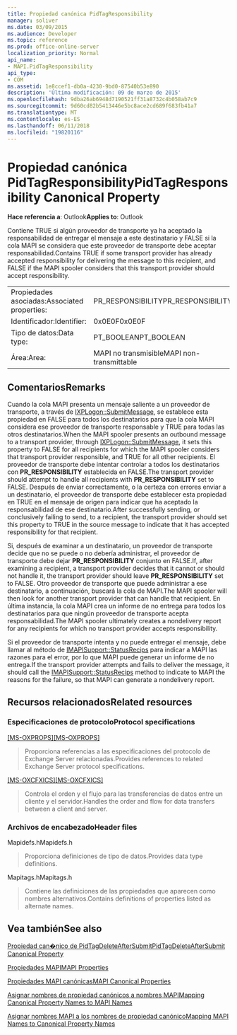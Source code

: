 ```yaml
---
title: Propiedad canónica PidTagResponsibility
manager: soliver
ms.date: 03/09/2015
ms.audience: Developer
ms.topic: reference
ms.prod: office-online-server
localization_priority: Normal
api_name:
- MAPI.PidTagResponsibility
api_type:
- COM
ms.assetid: 1e8ccef1-db0a-4230-9bd0-87540b53e890
description: 'Última modificación: 09 de marzo de 2015'
ms.openlocfilehash: 9dba26ab6948d7190521ff31a8732c4b058ab7c9
ms.sourcegitcommit: 9d60cd82b5413446e5bc8ace2cd689f683fb41a7
ms.translationtype: MT
ms.contentlocale: es-ES
ms.lasthandoff: 06/11/2018
ms.locfileid: "19820116"
---
```

# <a name="pidtagresponsibility-canonical-property"></a><span data-ttu-id="4123e-103">Propiedad canónica PidTagResponsibility</span><span class="sxs-lookup"><span data-stu-id="4123e-103">PidTagResponsibility Canonical Property</span></span>

  
  
<span data-ttu-id="4123e-104">**Hace referencia a**: Outlook</span><span class="sxs-lookup"><span data-stu-id="4123e-104">**Applies to**: Outlook</span></span> 
  
<span data-ttu-id="4123e-105">Contiene TRUE si algún proveedor de transporte ya ha aceptado la responsabilidad de entregar el mensaje a este destinatario y FALSE si la cola MAPI se considera que este proveedor de transporte debe aceptar responsabilidad.</span><span class="sxs-lookup"><span data-stu-id="4123e-105">Contains TRUE if some transport provider has already accepted responsibility for delivering the message to this recipient, and FALSE if the MAPI spooler considers that this transport provider should accept responsibility.</span></span>
  
|||
|:-----|:-----|
|<span data-ttu-id="4123e-106">Propiedades asociadas:</span><span class="sxs-lookup"><span data-stu-id="4123e-106">Associated properties:</span></span>  <br/> |<span data-ttu-id="4123e-107">PR_RESPONSIBILITY</span><span class="sxs-lookup"><span data-stu-id="4123e-107">PR_RESPONSIBILITY</span></span>  <br/> |
|<span data-ttu-id="4123e-108">Identificador:</span><span class="sxs-lookup"><span data-stu-id="4123e-108">Identifier:</span></span>  <br/> |<span data-ttu-id="4123e-109">0x0E0F</span><span class="sxs-lookup"><span data-stu-id="4123e-109">0x0E0F</span></span>  <br/> |
|<span data-ttu-id="4123e-110">Tipo de datos:</span><span class="sxs-lookup"><span data-stu-id="4123e-110">Data type:</span></span>  <br/> |<span data-ttu-id="4123e-111">PT_BOOLEAN</span><span class="sxs-lookup"><span data-stu-id="4123e-111">PT_BOOLEAN</span></span>  <br/> |
|<span data-ttu-id="4123e-112">Área:</span><span class="sxs-lookup"><span data-stu-id="4123e-112">Area:</span></span>  <br/> |<span data-ttu-id="4123e-113">MAPI no transmisible</span><span class="sxs-lookup"><span data-stu-id="4123e-113">MAPI non-transmittable</span></span>  <br/> |
   
## <a name="remarks"></a><span data-ttu-id="4123e-114">Comentarios</span><span class="sxs-lookup"><span data-stu-id="4123e-114">Remarks</span></span>

<span data-ttu-id="4123e-115">Cuando la cola MAPI presenta un mensaje saliente a un proveedor de transporte, a través de [IXPLogon::SubmitMessage](ixplogon-submitmessage.md), se establece esta propiedad en FALSE para todos los destinatarios para que la cola MAPI considera ese proveedor de transporte responsable y TRUE para todas las otros destinatarios.</span><span class="sxs-lookup"><span data-stu-id="4123e-115">When the MAPI spooler presents an outbound message to a transport provider, through [IXPLogon::SubmitMessage](ixplogon-submitmessage.md), it sets this property to FALSE for all recipients for which the MAPI spooler considers that transport provider responsible, and TRUE for all other recipients.</span></span> <span data-ttu-id="4123e-116">El proveedor de transporte debe intentar controlar a todos los destinatarios con **PR_RESPONSIBILITY** establecida en FALSE.</span><span class="sxs-lookup"><span data-stu-id="4123e-116">The transport provider should attempt to handle all recipients with **PR_RESPONSIBILITY** set to FALSE.</span></span> <span data-ttu-id="4123e-117">Después de enviar correctamente, o la certeza con errores enviar a un destinatario, el proveedor de transporte debe establecer esta propiedad en TRUE en el mensaje de origen para indicar que ha aceptado la responsabilidad de ese destinatario.</span><span class="sxs-lookup"><span data-stu-id="4123e-117">After successfully sending, or conclusively failing to send, to a recipient, the transport provider should set this property to TRUE in the source message to indicate that it has accepted responsibility for that recipient.</span></span> 
  
<span data-ttu-id="4123e-118">Si, después de examinar a un destinatario, un proveedor de transporte decide que no se puede o no debería administrar, el proveedor de transporte debe dejar **PR_RESPONSIBILITY** conjunto en FALSE.</span><span class="sxs-lookup"><span data-stu-id="4123e-118">If, after examining a recipient, a transport provider decides that it cannot or should not handle it, the transport provider should leave **PR_RESPONSIBILITY** set to FALSE.</span></span> <span data-ttu-id="4123e-119">Otro proveedor de transporte que puede administrar a ese destinatario, a continuación, buscará la cola de MAPI.</span><span class="sxs-lookup"><span data-stu-id="4123e-119">The MAPI spooler will then look for another transport provider that can handle that recipient.</span></span> <span data-ttu-id="4123e-120">En última instancia, la cola MAPI crea un informe de no entrega para todos los destinatarios para que ningún proveedor de transporte acepta responsabilidad.</span><span class="sxs-lookup"><span data-stu-id="4123e-120">The MAPI spooler ultimately creates a nondelivery report for any recipients for which no transport provider accepts responsibility.</span></span> 
  
<span data-ttu-id="4123e-121">Si el proveedor de transporte intenta y no puede entregar el mensaje, debe llamar al método de [IMAPISupport::StatusRecips](imapisupport-statusrecips.md) para indicar a MAPI las razones para el error, por lo que MAPI puede generar un informe de no entrega.</span><span class="sxs-lookup"><span data-stu-id="4123e-121">If the transport provider attempts and fails to deliver the message, it should call the [IMAPISupport::StatusRecips](imapisupport-statusrecips.md) method to indicate to MAPI the reasons for the failure, so that MAPI can generate a nondelivery report.</span></span> 
  
## <a name="related-resources"></a><span data-ttu-id="4123e-122">Recursos relacionados</span><span class="sxs-lookup"><span data-stu-id="4123e-122">Related resources</span></span>

### <a name="protocol-specifications"></a><span data-ttu-id="4123e-123">Especificaciones de protocolo</span><span class="sxs-lookup"><span data-stu-id="4123e-123">Protocol specifications</span></span>

<span data-ttu-id="4123e-124">[[MS-OXPROPS]](http://msdn.microsoft.com/library/f6ab1613-aefe-447d-a49c-18217230b148%28Office.15%29.aspx)</span><span class="sxs-lookup"><span data-stu-id="4123e-124">[[MS-OXPROPS]](http://msdn.microsoft.com/library/f6ab1613-aefe-447d-a49c-18217230b148%28Office.15%29.aspx)</span></span>
  
> <span data-ttu-id="4123e-125">Proporciona referencias a las especificaciones del protocolo de Exchange Server relacionadas.</span><span class="sxs-lookup"><span data-stu-id="4123e-125">Provides references to related Exchange Server protocol specifications.</span></span>
    
<span data-ttu-id="4123e-126">[[MS-OXCFXICS]](http://msdn.microsoft.com/library/b9752f3d-d50d-44b8-9e6b-608a117c8532%28Office.15%29.aspx)</span><span class="sxs-lookup"><span data-stu-id="4123e-126">[[MS-OXCFXICS]](http://msdn.microsoft.com/library/b9752f3d-d50d-44b8-9e6b-608a117c8532%28Office.15%29.aspx)</span></span>
  
> <span data-ttu-id="4123e-127">Controla el orden y el flujo para las transferencias de datos entre un cliente y el servidor.</span><span class="sxs-lookup"><span data-stu-id="4123e-127">Handles the order and flow for data transfers between a client and server.</span></span>
    
### <a name="header-files"></a><span data-ttu-id="4123e-128">Archivos de encabezado</span><span class="sxs-lookup"><span data-stu-id="4123e-128">Header files</span></span>

<span data-ttu-id="4123e-129">Mapidefs.h</span><span class="sxs-lookup"><span data-stu-id="4123e-129">Mapidefs.h</span></span>
  
> <span data-ttu-id="4123e-130">Proporciona definiciones de tipo de datos.</span><span class="sxs-lookup"><span data-stu-id="4123e-130">Provides data type definitions.</span></span>
    
<span data-ttu-id="4123e-131">Mapitags.h</span><span class="sxs-lookup"><span data-stu-id="4123e-131">Mapitags.h</span></span>
  
> <span data-ttu-id="4123e-132">Contiene las definiciones de las propiedades que aparecen como nombres alternativos.</span><span class="sxs-lookup"><span data-stu-id="4123e-132">Contains definitions of properties listed as alternate names.</span></span>
    
## <a name="see-also"></a><span data-ttu-id="4123e-133">Vea también</span><span class="sxs-lookup"><span data-stu-id="4123e-133">See also</span></span>



[<span data-ttu-id="4123e-134">Propiedad can�nico de PidTagDeleteAfterSubmit</span><span class="sxs-lookup"><span data-stu-id="4123e-134">PidTagDeleteAfterSubmit Canonical Property</span></span>](pidtagdeleteaftersubmit-canonical-property.md)


[<span data-ttu-id="4123e-135">Propiedades MAPI</span><span class="sxs-lookup"><span data-stu-id="4123e-135">MAPI Properties</span></span>](mapi-properties.md)
  
[<span data-ttu-id="4123e-136">Propiedades MAPI canónicas</span><span class="sxs-lookup"><span data-stu-id="4123e-136">MAPI Canonical Properties</span></span>](mapi-canonical-properties.md)
  
[<span data-ttu-id="4123e-137">Asignar nombres de propiedad canónicos a nombres MAPI</span><span class="sxs-lookup"><span data-stu-id="4123e-137">Mapping Canonical Property Names to MAPI Names</span></span>](mapping-canonical-property-names-to-mapi-names.md)
  
[<span data-ttu-id="4123e-138">Asignar nombres MAPI a los nombres de propiedad canónico</span><span class="sxs-lookup"><span data-stu-id="4123e-138">Mapping MAPI Names to Canonical Property Names</span></span>](mapping-mapi-names-to-canonical-property-names.md)


